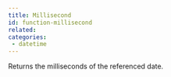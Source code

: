 ```yaml
---
title: Millisecond
id: function-millisecond
related:
categories:
 - datetime
---
```


Returns the milliseconds of the referenced date.
